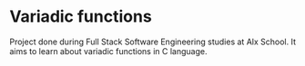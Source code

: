 # Variadic functions
Project done during Full Stack Software Engineering studies at Alx School. It aims to learn about variadic functions in C language.
